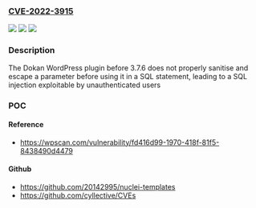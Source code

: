 ### [CVE-2022-3915](https://cve.mitre.org/cgi-bin/cvename.cgi?name=CVE-2022-3915)
![](https://img.shields.io/static/v1?label=Product&message=Dokan&color=blue)
![](https://img.shields.io/static/v1?label=Version&message=%3D%202.6.8%20&color=brighgreen)
![](https://img.shields.io/static/v1?label=Vulnerability&message=CWE-89%20SQL%20Injection&color=brighgreen)

### Description

The Dokan WordPress plugin before 3.7.6 does not properly sanitise and escape a parameter before using it in a SQL statement, leading to a SQL injection exploitable by unauthenticated users

### POC

#### Reference
- https://wpscan.com/vulnerability/fd416d99-1970-418f-81f5-8438490d4479

#### Github
- https://github.com/20142995/nuclei-templates
- https://github.com/cyllective/CVEs

